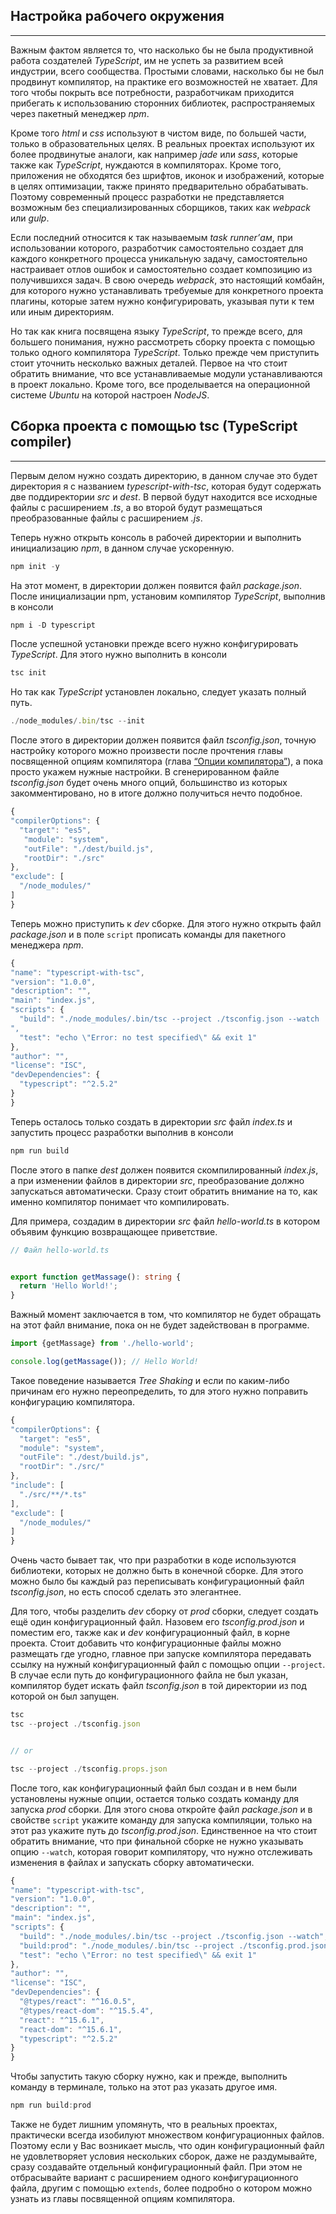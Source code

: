 ## Настройка рабочего окружения
________________

Важным фактом является то, что насколько бы не была продуктивной работа создателей *TypeScript*, им не успеть за развитием всей индустрии, всего сообщества. Простыми словами, насколько бы не был продвинут компилятор, на практике его возможностей не хватает. Для того чтобы покрыть все потребности, разработчикам приходится прибегать к использованию сторонних библиотек, распространяемых через пакетный менеджер *npm*. 

Кроме того *html* и *css* используют в чистом виде, по большей части, только в образовательных целях. В реальных проектах используют их более продвинутые аналоги, как например *jade* или *sass*, которые также как *TypeScript*, нуждаются в компиляторах. Кроме того, приложения не обходятся без шрифтов, иконок и изображений, которые в целях оптимизации, также принято предварительно обрабатывать. Поэтому современный процесс разработки не представляется возможным без специализированных сборщиков, таких как *webpack* или *gulp*.

Если последний относится к так называемым *task runner’ам*, при использовании которого, разработчик самостоятельно создает для каждого конкретного процесса уникальную задачу, самостоятельно настраивает отлов ошибок и самостоятельно создает композицию из получившихся задач. В свою очередь *webpack*, это настоящий комбайн, для которого нужно устанавливать требуемые для конкретного проекта плагины, которые затем нужно конфигурировать, указывая пути к тем или иным директориям. 

Но так как книга посвящена языку *TypeScript*, то прежде всего, для большего понимания, нужно рассмотреть сборку проекта с помощью только одного компилятора *TypeScript*. Только прежде чем приступить стоит уточнить несколько важных деталей. Первое на что стоит обратить внимание, что все устанавливаемые модули устанавливаются в проект локально. Кроме того, все проделывается на операционной системе *Ubuntu* на которой настроен *NodeJS*.


## Сборка проекта с помощью tsc (TypeScript compiler)
________________

Первым делом нужно создать директорию, в данном случае это будет директория я с названием *typescript-with-tsc*, которая будут содержать две поддиректории *src* и *dest*. В первой будут находится все исходные файлы с расширением *.ts*, а во второй будут размещаться преобразованные файлы с расширением *.js*. 

Теперь нужно открыть консоль в рабочей директории и выполнить инициализацию *npm*, в данном случае ускоренную.

~~~~~typescript
npm init -y
~~~~~

На этот момент, в директории должен появится файл *package.json*. После инициализации npm, установим компилятор *TypeScript*, выполнив в консоли 

~~~~~typescript
npm i -D typescript
~~~~~

После успешной установки прежде всего нужно конфигурировать *TypeScript*. Для этого нужно выполнить в консоли

~~~~~typescript
tsc init
~~~~~

Но так как *TypeScript* установлен локально, следует указать полный путь.

~~~~~typescript
./node_modules/.bin/tsc --init
~~~~~

После этого в директории должен появится файл *tsconfig.json*, точную настройку которого можно произвести после прочтения главы посвященной опциям компилятора (глава [“Опции компилятора”]()), а пока просто укажем нужные настройки. В сгенерированном файле *tsconfig.json* будет очень много опций, большинство из которых закомментировано, но в итоге должно получиться нечто подобное.

~~~~~typescript
{
"compilerOptions": {
  "target": "es5",
   "module": "system", 
   "outFile": "./dest/build.js", 
   "rootDir": "./src" 
},
"exclude": [
  "/node_modules/"
]
}
~~~~~

Теперь можно приступить к *dev* сборке. Для этого нужно открыть файл *package.json* и в поле `script` прописать команды для пакетного менеджера *npm*.

~~~~~typescript
{
"name": "typescript-with-tsc",
"version": "1.0.0",
"description": "",
"main": "index.js",
"scripts": {
  "build": "./node_modules/.bin/tsc --project ./tsconfig.json --watch
",
  "test": "echo \"Error: no test specified\" && exit 1"
},
"author": "",
"license": "ISC",
"devDependencies": {
  "typescript": "^2.5.2"
}
}
~~~~~

Теперь осталось только создать в директории *src* файл *index.ts* и запустить процесс разработки выполнив в консоли

~~~~~typescript
npm run build
~~~~~

После этого в папке *dest* должен появится скомпилированный *index.js*, а при изменении файлов в директории *src*, преобразование должно запускаться автоматически. Сразу стоит обратить внимание на то, как именно компилятор понимает что компилировать. 

Для примера, создадим в директории *src* файл *hello-world.ts* в котором объявим функцию возвращающее приветствие.

~~~~~typescript
// Файл hello-world.ts


export function getMassage(): string {
  return 'Hello World!';
}
~~~~~

Важный момент заключается в том, что компилятор не будет обращать на этот файл внимание, пока он не будет задействован в программе.

~~~~~typescript
import {getMassage} from './hello-world';

console.log(getMassage()); // Hello World!
~~~~~

Такое поведение называется *Tree Shaking* и если по каким-либо причинам его нужно переопределить, то для этого нужно поправить конфигурацию компилятора.

~~~~~typescript
{
"compilerOptions": {
  "target": "es5",
  "module": "system",
  "outFile": "./dest/build.js",
  "rootDir": "./src/"  
},
"include": [
  "./src/**/*.ts"
],
"exclude": [
  "/node_modules/"
]
}
~~~~~

Очень часто бывает так, что при разработки в коде используются библиотеки, которых не должно быть в конечной сборке. Для этого можно было  бы каждый раз переписывать конфигурационный файл *tsconfig.json*, но есть способ сделать это элегантнее.

Для того, чтобы разделить *dev* сборку от *prod* сборки, следует создать ещё один конфигурационный файл. Назовем его *tsconfig.prod.json*  и поместим его, также как и *dev* конфигурационный файл, в корне проекта. Стоит добавить что конфигурационные файлы можно размещать где угодно, главное при запуске компилятора передавать ссылку на нужный конфигурационный файл с помощью опции `--project`. В случае если путь до конфигурационного файла не был указан, компилятор будет искать файл *tsconfig.json* в той директории из под которой он был запущен.

~~~~~typescript
tsc
tsc --project ./tsconfig.json


// or

tsc --project ./tsconfig.props.json
~~~~~

После того, как конфигурационный файл был создан и в нем были установлены нужные опции, остается только создать команду для запуска *prod* сборки. Для этого снова откройте файл *package.json* и в свойстве `script` укажите команду для запуска компиляции, только на этот раз укажите путь до *tsconfig.prod.json*. Единственное на что стоит обратить внимание, что при финальной сборке не нужно указывать опцию  `--watch`, которая говорит компилятору, что нужно отслеживать изменения в файлах и запускать сборку автоматически.

~~~~~typescript
{
"name": "typescript-with-tsc",
"version": "1.0.0",
"description": "",
"main": "index.js",
"scripts": {
  "build": "./node_modules/.bin/tsc --project ./tsconfig.json --watch",
  "build:prod": "./node_modules/.bin/tsc --project ./tsconfig.prod.json",
  "test": "echo \"Error: no test specified\" && exit 1"
},
"author": "",
"license": "ISC",
"devDependencies": {
  "@types/react": "^16.0.5",
  "@types/react-dom": "^15.5.4",
  "react": "^15.6.1",
  "react-dom": "^15.6.1",
  "typescript": "^2.5.2"
}
}
~~~~~

Чтобы запустить такую сборку нужно, как и прежде, выполнить команду в терминале, только на этот раз указать другое имя.

~~~~~typescript
npm run build:prod
~~~~~

Также не будет лишним упомянуть, что в реальных проектах, практически всегда изобилуют множеством конфигурационных файлов. Поэтому если у Вас возникает мысль, что один конфигурационный файл не удовлетворяет условия нескольких сборок, даже не раздумывайте, сразу создавайте отдельный конфигурационный файл. При этом не отбрасывайте вариант с расширением одного конфигурационного файла, другим с помощью `extends`, более подробно о котором можно узнать из  главы посвященной опциям компилятора.
